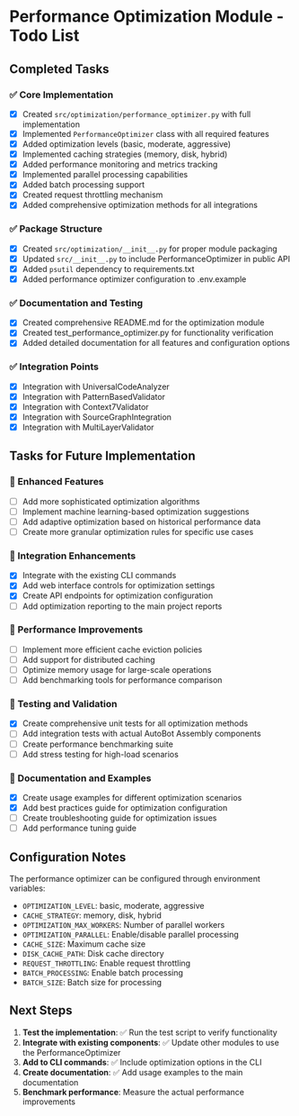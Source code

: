 # Performance Optimization Module - Todo List

## Completed Tasks

### ✅ Core Implementation
- [x] Created `src/optimization/performance_optimizer.py` with full implementation
- [x] Implemented `PerformanceOptimizer` class with all required features
- [x] Added optimization levels (basic, moderate, aggressive)
- [x] Implemented caching strategies (memory, disk, hybrid)
- [x] Added performance monitoring and metrics tracking
- [x] Implemented parallel processing capabilities
- [x] Added batch processing support
- [x] Created request throttling mechanism
- [x] Added comprehensive optimization methods for all integrations

### ✅ Package Structure
- [x] Created `src/optimization/__init__.py` for proper module packaging
- [x] Updated `src/__init__.py` to include PerformanceOptimizer in public API
- [x] Added `psutil` dependency to requirements.txt
- [x] Added performance optimizer configuration to .env.example

### ✅ Documentation and Testing
- [x] Created comprehensive README.md for the optimization module
- [x] Created test_performance_optimizer.py for functionality verification
- [x] Added detailed documentation for all features and configuration options

### ✅ Integration Points
- [x] Integration with UniversalCodeAnalyzer
- [x] Integration with PatternBasedValidator
- [x] Integration with Context7Validator
- [x] Integration with SourceGraphIntegration
- [x] Integration with MultiLayerValidator

## Tasks for Future Implementation

### 🔄 Enhanced Features
- [ ] Add more sophisticated optimization algorithms
- [ ] Implement machine learning-based optimization suggestions
- [ ] Add adaptive optimization based on historical performance data
- [ ] Create more granular optimization rules for specific use cases

### 🔄 Integration Enhancements
- [x] Integrate with the existing CLI commands
- [x] Add web interface controls for optimization settings
- [x] Create API endpoints for optimization configuration
- [ ] Add optimization reporting to the main project reports

### 🔄 Performance Improvements
- [ ] Implement more efficient cache eviction policies
- [ ] Add support for distributed caching
- [ ] Optimize memory usage for large-scale operations
- [ ] Add benchmarking tools for performance comparison

### 🔄 Testing and Validation
- [x] Create comprehensive unit tests for all optimization methods
- [ ] Add integration tests with actual AutoBot Assembly components
- [ ] Create performance benchmarking suite
- [ ] Add stress testing for high-load scenarios

### 🔄 Documentation and Examples
- [x] Create usage examples for different optimization scenarios
- [x] Add best practices guide for optimization configuration
- [ ] Create troubleshooting guide for optimization issues
- [ ] Add performance tuning guide

## Configuration Notes

The performance optimizer can be configured through environment variables:

- `OPTIMIZATION_LEVEL`: basic, moderate, aggressive
- `CACHE_STRATEGY`: memory, disk, hybrid
- `OPTIMIZATION_MAX_WORKERS`: Number of parallel workers
- `OPTIMIZATION_PARALLEL`: Enable/disable parallel processing
- `CACHE_SIZE`: Maximum cache size
- `DISK_CACHE_PATH`: Disk cache directory
- `REQUEST_THROTTLING`: Enable request throttling
- `BATCH_PROCESSING`: Enable batch processing
- `BATCH_SIZE`: Batch size for processing

## Next Steps

1. **Test the implementation**: ✅ Run the test script to verify functionality
2. **Integrate with existing components**: ✅ Update other modules to use the PerformanceOptimizer
3. **Add to CLI commands**: ✅ Include optimization options in the CLI
4. **Create documentation**: ✅ Add usage examples to the main documentation
5. **Benchmark performance**: Measure the actual performance improvements